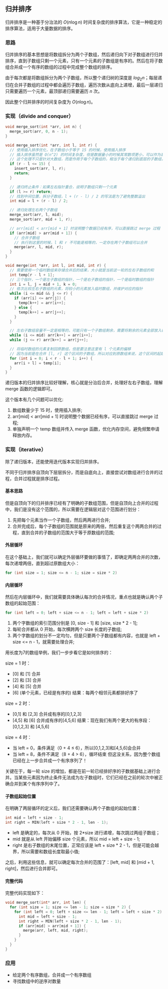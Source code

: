 ## 归并排序

归并排序是一种基于分治法的 $O(n\log n)$ 时间复杂度的排序算法，它是一种稳定的排序算法，适用于大量数据的排序。

### 思路

归并排序的基本思想是将数组拆分为两个子数组，然后递归向下对子数组进行归并排序，直到子数组只剩一个元素，只有一个元素的子数组是有序的。然后在将子数组合并成一个有序的数组的过程中完成整个数组的排序。

由于每次都是将数组拆分为两个子数组，所以整个递归树的深度是 $log_2 n$；每层递归在合并子数组的过程中都会遍历子数组，遍历次数从底向上递增，最后一层递归只需要遍历一个元素，最顶部递归需要遍历 $n$ 次。

因此整个归并排序的时间复杂度为 $O(n \log n)$。

### 实现（divide and conquer）

```c
void merge_sort(int *arr, int n) {
  merge_sort(arr, 0, n - 1);
}

void merge_sort(int *arr, int l, int r) {
  // 使用插入排序优化，在子数组小于等于 15 的时候，使用插入排序
  // 插入排序虽然是 O(n^2) 的时间复杂度，但是数据量小的时候其常数项更小，可以作为高级排序的优化手段使用
  // 这个处理不只是针对大数组，而是作用于每个子数组的，相当于每个递归到底层的子数组，在数据量 <= 15 时，都会使用插入排序而非归并排序
  if (r - l <= 15) {
    insert_sort(arr, l, r);
    return;
  }

  // 递归终止条件：如果左右指针重合，说明子数组只剩一个元素
  if (l >= r) return;
  // 找到中间位置，拆分子数组，l + (r - l) / 2 的写法是为了避免整数溢出
  int mid = l + (r - l) / 2;

  // 递归处理左右两个子数组
  merge_sort(arr, l, mid);
  merge_sort(arr, mid + 1, r);

  // arr[mid] < arr[mid + 1] 时说明整个数据已经有序，可以直接跳过 merge 过程
  if (arr[mid] > arr[mid + 1]) {
    // 合并子数组
    // 执行到这里的时候，l 和 r 不可能是相等的，一定存在两个子数组可以合并
    merge(arr, l, mid, r);
  }
}

void merge(int *arr, int l, int mid, int r) {
  // 需要使用一个临时数组来存储合并后的结果，大小就是当前这一轮的左右子数组的和
  int temp[r - l + 1];
  // 三个指针，一个是左子数组的指针，一个是右子数组的指针，一个是临时数组的指针
  int i = l, j = mid + 1, k = 0;
  // 依次比较左右子数组的元素，将较小的元素放入临时数组，并维护对应的指针
  while (i <= mid && j <= r) {
    if (arr[i] <= arr[j]) {
      temp[k++] = arr[i++];
    } else {
      temp[k++] = arr[j++];
    }
  }

  // 左右子数组容量不一定是相等的，可能只有一个子数组剩余，需要将剩余的元素全部放入临时数组
  while (i <= mid) arr[k++] = arr[i++];
  while (j <= r) arr[k++] = arr[j++];

  // 将临时数组的元素复制回原数组，但是要注意这里有 l 个元素的偏移
  // 因为当前是在合并 [l, r] 这个区间的子数组，所以对应到原数组来说，这个区间的起始位置是 l
  for (int i = 0; i < r - l + 1; i++) {
    arr[i + l] = temp[i];
  }
}
```

递归版本的归并排序比较好理解，核心就是分治后合并，处理好左右子数组，理解 merge 函数的逻辑即可。

这个版本有几个问题可以优化:

1. 数组数量少于 15 时，使用插入排序;
2. arr[mid] < arr[mid + 1] 时说明整个数据已经有序，可以直接跳过 merge 过程;
3. 单独声明一个 temp 数组并传入 merge 函数，优化内存空间，避免频繁申请释放内存。

### 实现（iterative）

除了递归版本，还能使用迭代版本实现归并排序。

不同于归并排序自顶向下层层拆分，而是自底向上，直接尝试对数组进行合并的过程，合并过程就是排序过程。

#### 基本思路

但是自顶向下的归并排序已经有了明确的子数组范围，但是自顶向上合并的过程中，我们是没有这个范围的，所以需要在逻辑层对这个范围进行划分：

1. 先把每个元素当作一个子数组，然后两两进行合并;
2. 合并完成后，每个子数组的范围就是原来的两倍，然后重复这个两两合并的过程，直到合并的子数组的范围大于等于原数组的范围;

#### 外层循环

在这个基础上，我们就可以确定外层循环要做的事情了，即确定两两合并的次数，每次递增两倍，直到超过原数组大小：

```c
for (int size = 1; size <= n - 1; size = size * 2) 
```

#### 内层循环

然后在内层循环中，我们就需要具体确认每次的合并情况，重点也就是确认两个子数组的起始范围：

```c
for (int left = 0; left + size <= n - 1; left = left + size * 2)
```

1. 两个字数组的索引范围分别是 [0, size - 1] 和 [size, size * 2 - 1];
2. 每轮合并都从 0 开始，每次横跨两个 size 长度的子数组;
3. 两个字数组的划分不一定均匀，但是只要两个子数组都有内容，也就是 left + size <= n - 1，就需要处理合并;

用长度为7的数组举例，我们一步步看它是如何排序的：

size = 1 时：
- [0] 和 [1] 合并
- [2] 和 [3] 合并
- [4] 和 [5] 合并
- [6] (单个元素，已经是有序的) 结果：每两个相邻元素都排好序了

size = 2 时：
- [0,1] 和 [2,3] 合并成有序的[0,1,2,3]
- [4,5] 和 [6] 合并成有序的[4,5,6] 结果：现在我们有两个更大的有序段：[0,1,2,3] 和 [4,5,6]

size = 4 时：
- 当 left = 0，条件满足（0 + 4 ≤ 6），所以[0,1,2,3]和[4,5,6]会合并
- 当 left = 8，条件不满足（8 + 4 > 6），循环结束 但这没关系，因为整个数组已经在上一步合并成一个有序序列了！

关键在于，每一轮 size 的增加，都是在前一轮已经排好序的子数据基础上进行合并。当某些元素因为终止条件无法成为左子数组时，它们已经在之前的轮次中被正确合并到某个有序序列中了。

#### 子数组起始位置

在明确了两层循环的定义后，我们还需要确认两个子数组的起始位置：

```c
int mid = left + size - 1;
int right = MIN(left + size * 2 - 1, len - 1);
```

- left 是确定的，每次从 0 开始，按 2*size 进行递增，每次跳过两组子数组；
- mid 就是从 left 开始偏移 size 个元素，所以 mid = left + size - 1;
- right 是右子数组的末尾位置，正常应该是 left + size * 2 - 1，但是可能会越界，所以需要和数组长度取最小值;

之后，利用这些信息，就可以确定每次合并的范围了：[left, mid] 和 [mid + 1, right]，然后进行合并即可。

#### 完整代码

完整代码实现如下：

```c
void merge_sort(int* arr, int len) {
  for (int size = 1; size <= len - 1; size = size * 2) {
    for (int left = 0; left + size <= len - 1; left = left + size * 2) {
      int mid = left + size - 1;
      int right = MIN(left + size * 2 - 1, len - 1);
      if (arr[mid] > arr[mid + 1]) {
        merge(arr, left, mid, right);
      }
    }
  }
}
```

### 应用

- 给定两个有序数组，合并成一个有序数组
- 寻找数组中的逆序对数量

